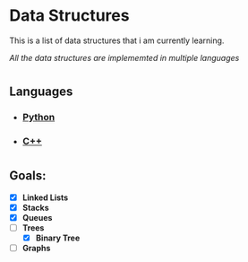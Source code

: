 # Data Structures
This is a list of data structures that i am currently learning.

*All the data structures are implememted in multiple languages*

#

## Languages

* ### **[Python](/Python/)**
* ### **[C++](/CPP)**

#

## Goals: 
- [X] **Linked Lists**
- [X] **Stacks**
- [X] **Queues**
- [ ] **Trees**
  - [X] **Binary Tree**
- [ ] **Graphs**